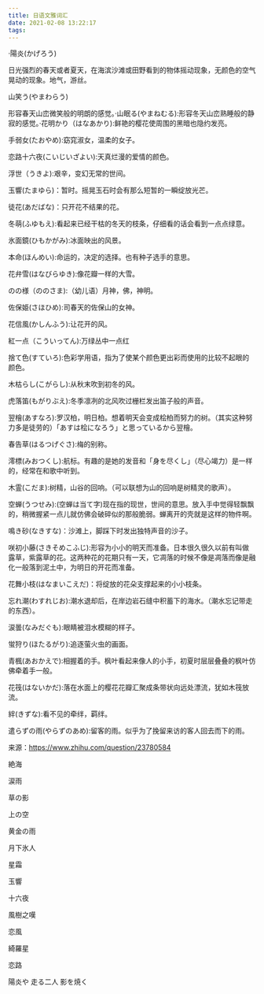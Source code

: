 ```yaml
---
title: 日语文雅词汇
date: 2021-02-08 13:22:17
tags:
---
```


·陽炎(かげろう)

日光强烈的春天或者夏天，在海滨沙滩或田野看到的物体摇动现象，无颜色的空气晃动的现象。地气，游丝。

山笑う(やまわらう)

形容春天山峦微笑般的明朗的感觉。·山眠る(やまねむる):形容冬天山峦熟睡般的静寂的感觉。·花明かり（はなあかり):鲜艳的樱花使周围的黑暗也隐约发亮。

手弱女(たおやめ):窈窕淑女，温柔的女子。

恋路十六夜(こいじいざよい):天真烂漫的爱情的颜色。

浮世（うきよ):艰辛，变幻无常的世间。

玉響(たまゆら)：暂时。摇晃玉石时会有那么短暂的一瞬绽放光芒。

徒花(あだばな)：只开花不结果的花。

冬萌(ふゆもえ):看起来已经干枯的冬天的枝条，仔细看的话会看到一点点绿意。

氷面鏡(ひもかがみ):冰面映出的风景。

本命(ほんめい):命运的，决定的选择。也有种子选手的意思。

花弁雪(はなびらゆき):像花瓣一样的大雪。

のの様（ののさま):（幼儿语）月神，佛，神明。

佐保姫(さほひめ):司春天的佐保山的女神。

花信風(かしんふう):让花开的风。

紅一点（こういってん):万绿丛中一点红

捨て色(すていろ):色彩学用语，指为了使某个颜色更出彩而使用的比较不起眼的颜色。

木枯らし(こがらし):从秋末吹到初冬的风。

虎落笛(もがりぶえ):冬季凛冽的北风吹过栅栏发出笛子般的声音。

翌檜(あすなろ):罗汉柏，明日柏。想着明天会变成桧柏而努力的树。（其实这种努力多是徒劳的）「あすは桧になろう」と思っているから翌檜。

春告草(はるつげぐさ):梅的别称。

澪標(みおつくし):航标。有趣的是她的发音和「身を尽くし」（尽心竭力）是一样的，经常在和歌中听到。

木霊(こだま):树精，山谷的回响。（可以联想为山的回响是树精灵的歌声）。

空蝉(うつせみ):(空蝉は当て字)现在指的现世，世间的意思。放入手中觉得轻飘飘的，稍微握紧一点儿就仿佛会破碎似的那般脆弱。蝉离开的壳就是这样的物件啊。

鳴き砂(なきすな)：沙滩上，脚踩下时发出独特声音的沙子。

咲初小藤(さきそめこふじ):形容为小小的明天而准备。日本很久很久以前有叫做露草，紫露草的花。这两种花的花期只有一天，它凋落的时候不像是凋落而像是融化一般落到泥土中，为明日的开花而准备。

花舞小枝(はなまいこえだ)：将绽放的花朵支撑起来的小小枝条。

忘れ潮(わすれじお):潮水退却后，在岸边岩石缝中积蓄下的海水。（潮水忘记带走的东西）。

涙曇(なみだぐも):眼睛被泪水模糊的样子。

蛍狩り(ほたるがり):追逐萤火虫的画面。

青楓(あおかえで):相握着的手。枫叶看起来像人的小手，初夏时层层叠叠的枫叶仿佛牵着手一般。

花筏(はないかだ):落在水面上的樱花花瓣汇聚成条带状向远处漂流，犹如木筏放流。

絆(きずな):看不见的牵绊，羁绊。

遣らずの雨(やらずのあめ):留客的雨。似乎为了挽留来访的客人回去而下的雨。

来源：https://www.zhihu.com/question/23780584



絶海

涙雨

草の影

上の空

黄金の雨

月下氷人

星霜

玉響

十六夜

風樹之嘆

恋風

綺羅星

恋路



陽炎や 走る二人 影を焼く